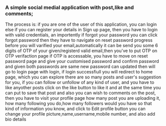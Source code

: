### A simple social medial application with post,like and comments;

The process is: 
if you are one of the user of this application, you can login else if you can register your details in Sign up page,
then you have to login with vaild credentials, an importently if forgot your password you can click forgot password then they have to navigate on reset password progress
before you will varified your email,automatically it can be send you some 6 digits of OTP of your given/registerd valid email,then you've to put OTP on OTP verifaction page if OTP is accessable, you have to move on reset password page and give your customised password and confirm password and given both passwords are same new password can updated then will go to login page with login, 
if login successfiull you will redirect to home page, which you can explore there are so many posts and user's suggestion for you, if you can follow or unfollow of any kind of user, and you have to like anyother posts click on the like button to like it and at the same time you can put to save that post and also you can wish to comments on the post, 
then you have to visit your profile page how many post you are uploading it, how many following you do,how many followers would you have so that kind of information you know, and click to Edit profile button you can change your profile picture,name,username,mobile number, and also add bio details
